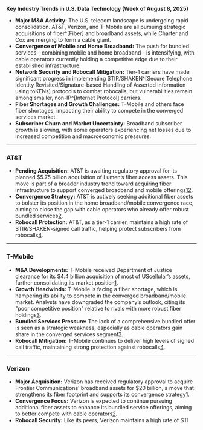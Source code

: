 **Key Industry Trends in U.S. Data Technology (Week of August 8, 2025)**

- **Major M&A Activity:** The U.S. telecom landscape is undergoing rapid consolidation. AT&T, Verizon, and T-Mobile are all pursuing strategic acquisitions of fiber^[Fiber] and broadband assets, while Charter and Cox are merging to form a cable giant.
- **Convergence of Mobile and Home Broadband:** The push for bundled services—combining mobile and home broadband—is intensifying, with cable operators currently holding a competitive edge due to their established infrastructure.
- **Network Security and Robocall Mitigation:** Tier-1 carriers have made significant progress in implementing STIR/SHAKEN^[Secure Telephone Identity Revisited/Signature-based Handling of Asserted information using toKENs] protocols to combat robocalls, but vulnerabilities remain among smaller, non-IP^[Internet Protocol] carriers.
- **Fiber Shortages and Growth Challenges:** T-Mobile and others face fiber shortages, impacting their ability to compete in the converged services market.
- **Subscriber Churn and Market Uncertainty:** Broadband subscriber growth is slowing, with some operators experiencing net losses due to increased competition and macroeconomic pressures.

---

### AT&T

- **Pending Acquisition:** AT&T is awaiting regulatory approval for its planned $5.75 billion acquisition of Lumen’s fiber access assets. This move is part of a broader industry trend toward acquiring fiber infrastructure to support converged broadband and mobile offerings[1](https://www.telecomtv.com/content/access-evolution/t-mobile-us-gets-its-m-a-wishes-after-ditching-dei-53423/)[2](https://www.lightreading.com/broadband/another-wave-of-fiber-and-cable-m-a-could-be-heading-our-way).
- **Convergence Strategy:** AT&T is actively seeking additional fiber assets to bolster its position in the home broadband/mobile convergence race, aiming to close the gap with cable operators who already offer robust bundled services[2](https://www.lightreading.com/broadband/another-wave-of-fiber-and-cable-m-a-could-be-heading-our-way).
- **Robocall Protection:** AT&T, as a tier-1 carrier, maintains a high rate of STIR/SHAKEN-signed call traffic, helping protect subscribers from robocalls[4](https://tnsi.com/resource/com/tns-half-year-2025-robocall-report-bad-actors-exploiting-non-ip-networks-of-smaller-carriers-press-release/).

---

### T-Mobile

- **M&A Developments:** T-Mobile received Department of Justice clearance for its $4.4 billion acquisition of most of UScellular’s assets, further consolidating its market position[1](https://www.telecomtv.com/content/access-evolution/t-mobile-us-gets-its-m-a-wishes-after-ditching-dei-53423/).
- **Growth Headwinds:** T-Mobile is facing a fiber shortage, which is hampering its ability to compete in the converged broadband/mobile market. Analysts have downgraded the company’s outlook, citing its "poor competitive position" relative to rivals with more robust fiber holdings[3](https://www.benzinga.com/analyst-stock-ratings/downgrades/25/07/46323942/t-mobiles-growth-stunted-by-fiber-shortage-and-market-rivalry).
- **Bundled Services Pressure:** The lack of a comprehensive bundled offer is seen as a strategic weakness, especially as cable operators gain share in the converged services segment[3](https://www.benzinga.com/analyst-stock-ratings/downgrades/25/07/46323942/t-mobiles-growth-stunted-by-fiber-shortage-and-market-rivalry).
- **Robocall Mitigation:** T-Mobile continues to deliver high levels of signed call traffic, maintaining strong protection against robocalls[4](https://tnsi.com/resource/com/tns-half-year-2025-robocall-report-bad-actors-exploiting-non-ip-networks-of-smaller-carriers-press-release/).

---

### Verizon

- **Major Acquisition:** Verizon has received regulatory approval to acquire Frontier Communications’ broadband assets for $20 billion, a move that strengthens its fiber footprint and supports its convergence strategy[1](https://www.telecomtv.com/content/access-evolution/t-mobile-us-gets-its-m-a-wishes-after-ditching-dei-53423/).
- **Convergence Focus:** Verizon is expected to continue pursuing additional fiber assets to enhance its bundled service offerings, aiming to better compete with cable operators[2](https://www.lightreading.com/broadband/another-wave-of-fiber-and-cable-m-a-could-be-heading-our-way).
- **Robocall Security:** Like its peers, Verizon maintains a high rate of STI